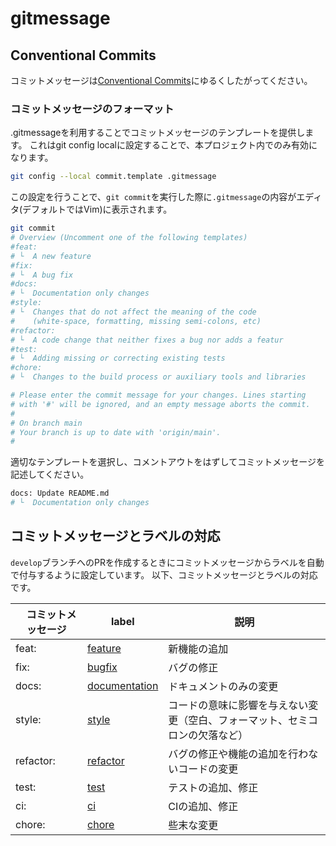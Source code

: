 # gitmessage

## Conventional Commits

コミットメッセージは[Conventional Commits](https://www.conventionalcommits.org/en/v1.0.0/)にゆるくしたがってください。

### コミットメッセージのフォーマット

.gitmessageを利用することでコミットメッセージのテンプレートを提供します。
これはgit config localに設定することで、本プロジェクト内でのみ有効になります。

```bash
git config --local commit.template .gitmessage
```

この設定を行うことで、`git commit`を実行した際に`.gitmessage`の内容がエディタ(デフォルトではVim)に表示されます。

```bash
git commit
# Overview (Uncomment one of the following templates)
#feat:
# └  A new feature
#fix:
# └  A bug fix
#docs:
# └  Documentation only changes
#style:
# └  Changes that do not affect the meaning of the code
#    (white-space, formatting, missing semi-colons, etc)
#refactor:
# └  A code change that neither fixes a bug nor adds a featur
#test:
# └  Adding missing or correcting existing tests
#chore:
# └  Changes to the build process or auxiliary tools and libraries

# Please enter the commit message for your changes. Lines starting
# with '#' will be ignored, and an empty message aborts the commit.
#
# On branch main
# Your branch is up to date with 'origin/main'.
#
```

適切なテンプレートを選択し、コメントアウトをはずしてコミットメッセージを記述してください。

```bash
docs: Update README.md
# └  Documentation only changes
```

## コミットメッセージとラベルの対応

`develop`ブランチへのPRを作成するときにコミットメッセージからラベルを自動で付与するように設定しています。
以下、コミットメッセージとラベルの対応です。

|　コミットメッセージ | label | 説明|
|---|---|---|
|feat: | [feature](https://github.com/orangekame3/gitmessage/labels/feature) | 新機能の追加|
|fix: | [bugfix](https://github.com/orangekame3/gitmessage/labels/bugfix) | バグの修正|
|docs: | [documentation](https://github.com/orangekame3/gitmessage/labels/documentation) | ドキュメントのみの変更|
|style: | [style](https://github.com/orangekame3/gitmessage/labels/style) | コードの意味に影響を与えない変更（空白、フォーマット、セミコロンの欠落など）|
|refactor: | [refactor](https://github.com/orangekame3/gitmessage/labels/refactor) | バグの修正や機能の追加を行わないコードの変更|
|test: | [test](https://github.com/orangekame3/gitmessage/labels/test) | テストの追加、修正|
|ci: | [ci](https://github.com/orangekame3/gitmessage/labels/ci) | CIの追加、修正|
|chore: | [chore](https://github.com/orangekame3/gitmessage/labels/chore) | 些末な変更 |
